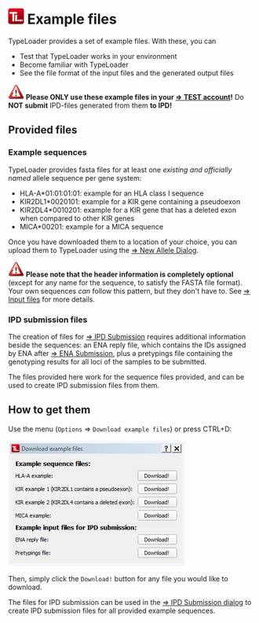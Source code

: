 # ![Icon](images/TypeLoader_32.png) Example files

TypeLoader provides a set of example files. With these, you can

 * Test that TypeLoader works in your environment
 * Become familiar with TypeLoader
 * See the file format of the input files and the generated output files

![Pic](images/icon_important.png) **Please ONLY use these example files in your [=> TEST account](users_test.md)!** Do **NOT submit** IPD-files generated from them **to IPD!**

## Provided files

### Example sequences
TypeLoader provides fasta files for at least one *existing and officially named* allele sequence per gene system:

 * HLA-A*01:01:01:01: example for an HLA class I sequence
 * KIR2DL1*0020101: example for a KIR gene containing a pseudoexon
 * KIR2DL4*0010201: example for a KIR gene that has a deleted exon when compared to other KIR genes
 * MICA*00201: example for a MICA sequence

Once you have downloaded them to a location of your choice, you can upload them to TypeLoader using the [=> New Allele Dialog](new_allele.md).

![Pic](images/icon_important.png) **Please note that the header information is completely optional** (except for any name for the sequence, to satisfy the FASTA file format). Your own sequences *can* follow this pattern, but they don't have to. See [=> Input files](input_files.md) for more details.

### IPD submission files
The creation of files for [=> IPD Submission](submission_ipd.md) requires additional information beside the sequences: an ENA reply file, which contains the IDs assigned by ENA after [=> ENA Submission](submission_ena.md), plus a pretypings file containing the genotyping results for all loci of the samples to be submitted. 

The files provided here work for the sequence files provided, and can be used to create IPD submission files from them. 

## How to get them
Use the menu (`Options` => `Download example files`) or press CTRL+D:

![important](images/example_files_dialog.png)

Then, simply click the `Download!` button for any file you would like to download.

The files for IPD submission can be used in the [=> IPD Submission dialog](submission_ipd.md) to create IPD submission files for all provided example sequences.